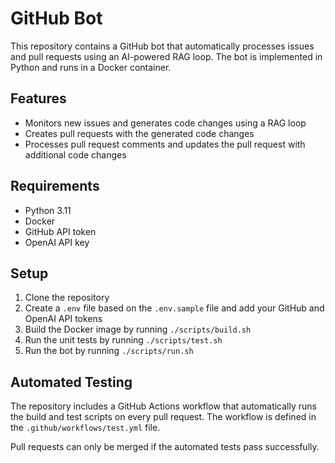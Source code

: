 # GitHub Bot

This repository contains a GitHub bot that automatically processes issues and pull requests using an AI-powered RAG loop. The bot is implemented in Python and runs in a Docker container.

## Features

- Monitors new issues and generates code changes using a RAG loop
- Creates pull requests with the generated code changes
- Processes pull request comments and updates the pull request with additional code changes

## Requirements

- Python 3.11
- Docker
- GitHub API token
- OpenAI API key

## Setup

1. Clone the repository
2. Create a `.env` file based on the `.env.sample` file and add your GitHub and OpenAI API tokens
3. Build the Docker image by running `./scripts/build.sh`
4. Run the unit tests by running `./scripts/test.sh`
5. Run the bot by running `./scripts/run.sh`

## Automated Testing

The repository includes a GitHub Actions workflow that automatically runs the build and test scripts on every pull request. The workflow is defined in the `.github/workflows/test.yml` file.

Pull requests can only be merged if the automated tests pass successfully.